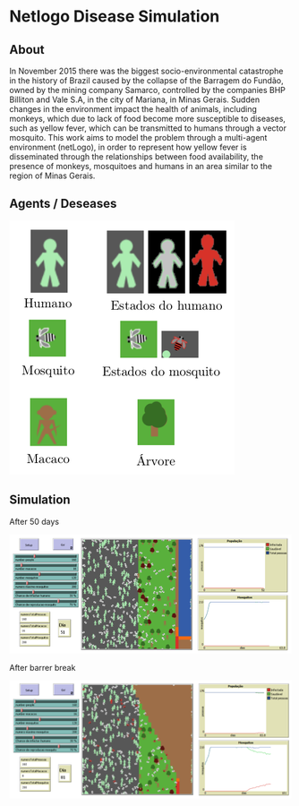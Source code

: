 # Netlogo Disease Simulation

About
-----
In November 2015 there was the biggest socio-environmental catastrophe in the history of Brazil caused by the collapse of the Barragem do Fundão, owned by the mining company Samarco, controlled by the companies BHP Billiton and Vale S.A, in the city of Mariana, in Minas Gerais.
Sudden changes in the environment impact the health of animals, including monkeys, which due to lack of food become more susceptible to diseases, such as yellow fever, which can be transmitted to humans through a vector mosquito.
This work aims to model the problem through a multi-agent environment (netLogo), in order to represent how yellow fever is disseminated through the relationships between food availability, the presence of monkeys, mosquitoes and humans in an area similar to the region of Minas Gerais.



Agents / Deseases
-----------

![GitHub Logo](/deseases.png)


Simulation
-----------

After 50 days

![GitHub Logo](/before.png)


After barrer break

![GitHub Logo](/after.png)
